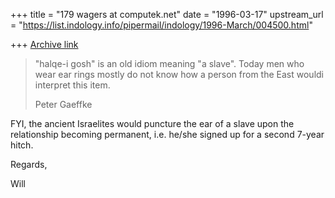 +++
title = "179 wagers at computek.net"
date = "1996-03-17"
upstream_url = "https://list.indology.info/pipermail/indology/1996-March/004500.html"

+++
[Archive link](https://list.indology.info/pipermail/indology/1996-March/004500.html)

>"halqe-i gosh" is an old idiom meaning "a slave". Today men who wear ear
>rings mostly do not know how a person from the East wouldi interpret
>this item.
>
>Peter Gaeffke

FYI, the ancient Israelites would puncture the ear of a slave upon the
relationship becoming permanent, i.e. he/she signed up for a second
7-year hitch.

Regards,

Will






